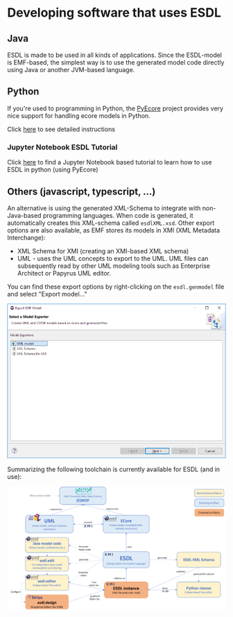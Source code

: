# Developing software that uses ESDL

## Java
ESDL is made to be used in all kinds of applications. Since the ESDL-model is EMF-based, the simplest way is to use the generated model code directly using Java or another JVM-based language.

## Python
If you're used to programming in Python, the [PyEcore](https://pyecore.readthedocs.io/en/latest/index.html) project provides very nice support for handling ecore models in Python.

Click [here](integration-with-python-and-pyecore.md) to see detailed instructions

### Jupyter Notebook ESDL Tutorial
Click [here](https://github.com/EnergyTransition/ESDL-PyEcore-Tutorial/blob/master/ESDLTutorials.ipynb) to find a Jupyter Notebook based tutorial to learn how to use ESDL in python (using PyEcore)


## Others (javascript, typescript, ...)
An alternative is using the generated XML-Schema to integrate with non-Java-based programming languages. When code is generated, it automatically creates this XML-schema called `esdlXML.xsd`. Other export options are also available, as EMF stores its models in XMI \(XML Metadata Interchange\):

* XML Schema for XMI \(creating an XMI-based XML schema\)
* UML - uses the UML concepts to export to the UML. UML files can subsequently read by other UML modeling tools such as Enterprise Architect or Papyrus UML editor.

You can find these export options by right-clicking on the `esdl.genmodel` file and select "Export model..."

![](../.gitbook/assets/export_model.png)

Summarizing the following toolchain is currently available for ESDL \(and in use\):

![](../.gitbook/assets/toolchain.png)
